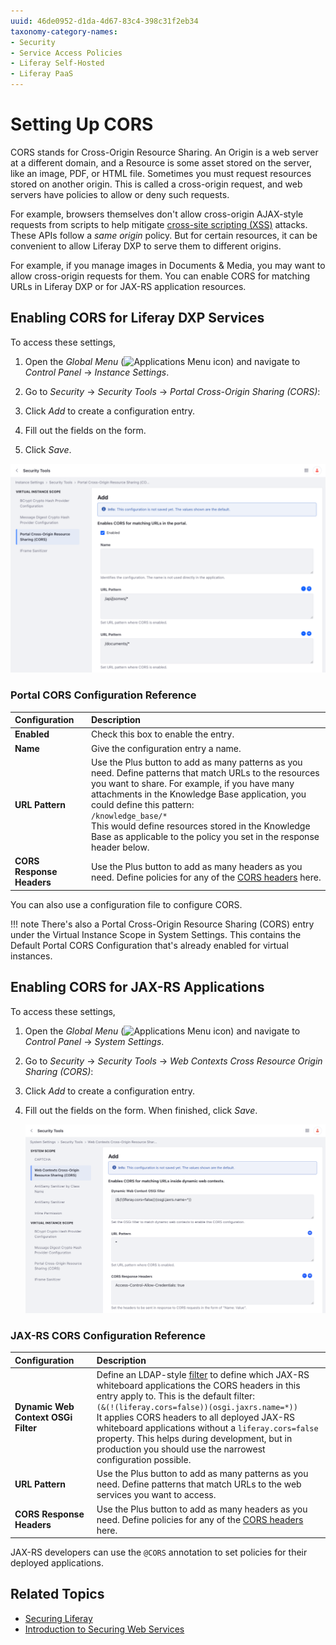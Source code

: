 ```yaml
---
uuid: 46de0952-d1da-4d67-83c4-398c31f2eb34
taxonomy-category-names:
- Security
- Service Access Policies
- Liferay Self-Hosted
- Liferay PaaS
---
```

# Setting Up CORS

CORS stands for Cross-Origin Resource Sharing. An Origin is a web server at a different domain, and a Resource is some asset stored on the server, like an image, PDF, or HTML file. Sometimes you must request resources stored on another origin. This is called a cross-origin request, and web servers have policies to allow or deny such requests.

For example, browsers themselves don't allow cross-origin AJAX-style requests from scripts to help mitigate [cross-site scripting (XSS)](https://owasp.org/www-community/attacks/xss/) attacks. These APIs follow a *same origin* policy. But for certain resources, it can be convenient to allow Liferay DXP to serve them to different origins.

For example, if you manage images in Documents & Media, you may want to allow cross-origin requests for them. You can enable CORS for matching URLs in Liferay DXP or for JAX-RS application resources.

## Enabling CORS for Liferay DXP Services

To access these settings,

1. Open the *Global Menu* (![Applications Menu icon](../../../images/icon-applications-menu.png)) and navigate to *Control Panel* &rarr; *Instance Settings*.

1. Go to *Security* &rarr; *Security Tools* &rarr; *Portal Cross-Origin Sharing (CORS)*:

1. Click *Add* to create a configuration entry.

1. Fill out the fields on the form.

1. Click *Save*.

![The CORS system settings provide a way to configure CORS headers for Liferay services.](./setting-up-cors/images/01.png)

### Portal CORS Configuration Reference

| Configuration             | Description                                                                                                                                                                                                                                                                                                                                                                                       |
| :------------------------ | :------------------------------------------------------------------------------------------------------------------------------------------------------------------------------------------------------------------------------------------------------------------------------------------------------------------------------------------------------------------------------------------------ |
| **Enabled**               | Check this box to enable the entry.                                                                                                                                                                                                                                                                                                                                                               |
| **Name**                  | Give the configuration entry a name.                                                                                                                                                                                                                                                                                                                                                              |
| **URL Pattern**           | Use the Plus button to add as many patterns as you need. Define patterns that match URLs to the resources you want to share. For example, if you have many attachments in the Knowledge Base application, you could define this pattern: <br> `/knowledge_base/*` <br> This would define resources stored in the Knowledge Base as applicable to the policy you set in the response header below. |
| **CORS Response Headers** | Use the Plus button to add as many headers as you need. Define policies for any of the [CORS headers](https://developer.mozilla.org/en-US/docs/Web/HTTP/Headers#CORS) here.                                                                                                                                                                                                                       |

You can also use a configuration file <!-- future link required --> to configure CORS.

!!! note
    There's also a Portal Cross-Origin Resource Sharing (CORS) entry under the Virtual Instance Scope in System Settings. This contains the Default Portal CORS Configuration that's already enabled for virtual instances.

## Enabling CORS for JAX-RS Applications

To access these settings,

1. Open the *Global Menu* (![Applications Menu icon](../../../images/icon-applications-menu.png)) and navigate to *Control Panel* &rarr; *System Settings*.

1. Go to *Security* &rarr; *Security Tools* &rarr; *Web Contexts Cross Resource Origin Sharing (CORS)*:

1. Click *Add* to create a configuration entry.

1. Fill out the fields on the form. When finished, click *Save*.

   ![There's a separate system settings category for CORS web contexts.](./setting-up-cors/images/02.png)

### JAX-RS CORS Configuration Reference

| Configuration                       | Description                                                                                                                                                                                                                                                                                                                                                                                                                                                                                                    |
| :---------------------------------- | :------------------------------------------------------------------------------------------------------------------------------------------------------------------------------------------------------------------------------------------------------------------------------------------------------------------------------------------------------------------------------------------------------------------------------------------------------------------------------------------------------------- |
| **Dynamic Web Context OSGi Filter** | Define an LDAP-style [filter](https://osgi.org/specification/osgi.cmpn/7.0.0/service.http.whiteboard.html) to define which JAX-RS whiteboard applications the CORS headers in this entry apply to. This is the default filter: <br> `(&(!(liferay.cors=false))(osgi.jaxrs.name=*))` <br> It applies CORS headers to all deployed JAX-RS whiteboard applications without a `liferay.cors=false` property. This helps during development, but in production you should use the narrowest configuration possible. |
| **URL Pattern**                     | Use the Plus button to add as many patterns as you need. Define patterns that match URLs to the web services you want to access.                                                                                                                                                                                                                                                                                                                                                                               |
| **CORS Response Headers**           | Use the Plus button to add as many headers as you need. Define policies for any of the [CORS headers](https://developer.mozilla.org/en-US/docs/Web/HTTP/Headers#CORS) here.                                                                                                                                                                                                                                                                                                                                    |

JAX-RS<!-- future link required --> developers can use the `@CORS` annotation to set policies for their deployed applications.

## Related Topics

- [Securing Liferay](../../securing-liferay.md)
- [Introduction to Securing Web Services](../securing-web-services.md)
